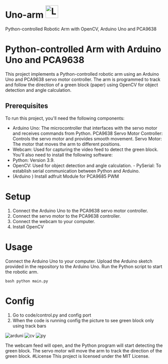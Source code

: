 # Uno-arm <img src="https://github.com/90x-Development/Uno-arm/assets/64578167/09ec778c-71f2-4f6f-8fe9-1b4077eb98a1" alt="Logo" width="auto" height="40px" />


Python-controlled Robotic Arm with OpenCV, Arduino Uno and PCA9638


# Python-controlled Arm with Arduino Uno and PCA9638

This project implements a Python-controlled robotic arm using an Arduino Uno and PCA9638 servo motor controller. The arm is programmed to track and follow the direction of a green block (paper) using OpenCV for object detection and angle calculation.

## Prerequisites

To run this project, you'll need the following components:
- Arduino Uno: The microcontroller that interfaces with the servo motor and receives commands from Python. PCA9638 Servo Motor Controller: Controls the servo motor and provides smooth movement.
Servo Motor: The motor that moves the arm to different positions.
- Webcam: Used for capturing the video feed to detect the green block.
You'll also need to install the following software:
- Python: Version 3.9.
- OpenCV: Used for object detection and angle calculation. - PySerial: To establish serial communication between Python and Arduino.
- (Arduino ) Install adfruit Module for PCA9685 PWM

# Setup

1. Connect the Arduino Uno to the PCA9638 servo motor controller.
2. Connect the servo motor to the PCA9638 controller.
3. Connect the webcam to your computer.
4. Install OpenCV


# Usage

Connect the Arduino Uno to your computer.
Upload the Arduino sketch provided in the repository to the Arduino Uno.
Run the Python script to start the robotic arm.

```
bash python main.py
```
# Config 

1. Go to code/control.py and config port
2. When the code is running config the picture to see green block only using track bars 


![arduni](https://github.com/90x-Development/Uno-arm/assets/64578167/9f0b377e-79bd-476f-adef-49b90e877d66)
![cv](https://github.com/90x-Development/Uno-arm/assets/64578167/4f1b6673-cf88-4ee5-931c-ea8c8070d83f)
![py](https://github.com/90x-Development/Uno-arm/assets/64578167/abb77e9f-ca70-42f6-acc7-691cb69c22e0)

The webcam feed will open, and the Python program will start detecting the green block.
The servo motor will move the arm to track the direction of the green block.
#License
This project is licensed under the MIT License.
